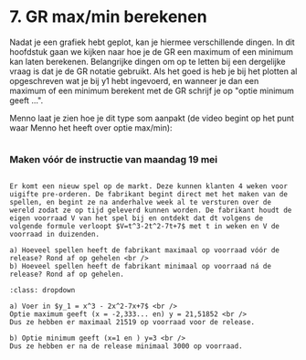 # 7. GR max/min berekenen

Nadat je een grafiek hebt geplot, kan je hiermee verschillende dingen. In dit hoofdstuk gaan we kijken naar hoe je de GR een maximum of een minimum kan laten berekenen.
Belangrijke dingen om op te letten bij een dergelijke vraag is dat je de GR notatie gebruikt. Als het goed is heb je bij het plotten al opgeschreven wat je bij y1 hebt ingevoerd,
en wanneer je dan een maximum of een minimum berekent met de GR schrijf je op "optie minimum geeft ...". 

Menno laat je zien hoe je dit type som aanpakt (de video begint op het punt waar Menno het heeft over optie max/min):

```{iframe} https://www.youtube.com/embed/YOTnnHZcswE?si=CB1PiLXQnCPvfLHn&amp;start=432
```

### Maken vóór de instructie van maandag 19 mei
```{exercise} Voorbereidingsopgave 7

Er komt een nieuw spel op de markt. Deze kunnen klanten 4 weken voor uigifte pre-orderen. De fabrikant begint direct met het maken van de spellen, en begint ze na anderhalve week al te versturen over de wereld zodat ze op tijd geleverd kunnen worden. De fabrikant houdt de eigen voorraad V van het spel bij en ontdekt dat dt volgens de volgende formule verloopt $V=t^3-2t^2-7t+7$ met t in weken en V de voorraad in duizenden.

a) Hoeveel spellen heeft de fabrikant maximaal op voorraad vóór de release? Rond af op gehelen <br />
b) Hoeveel spellen heeft de fabrikant minimaal op voorraad ná de release? Rond af op gehelen.

```

```{solution} Voorbereidingsopgave 7
:class: dropdown

a) Voer in $y_1 = x^3 - 2x^2-7x+7$ <br />
Optie maximum geeft (x = -2,333... en) y = 21,51852 <br />
Dus ze hebben er maximaal 21519 op voorraad voor de release.

b) Optie minimum geeft (x=1 en ) y=3 <br />
Dus ze hebben er na de release minimaal 3000 op voorraad.

```

